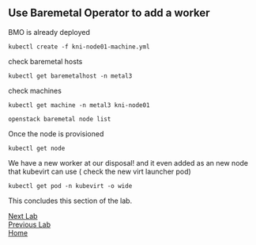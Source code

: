 ## Use Baremetal Operator to add a worker

BMO is already deployed

```
kubectl create -f kni-node01-machine.yml 
```

check baremetal hosts

```
kubectl get baremetalhost -n metal3
```

check machines

```
kubectl get machine -n metal3 kni-node01
```

```
openstack baremetal node list
```

Once the node is provisioned

```
kubectl get node
```

We have a new worker at our disposal! and it even added as an new node that kubevirt can use ( check the new virt launcher pod)

```
kubectl get pod -n kubevirt -o wide
```

This concludes this section of the lab.

[Next Lab](lab3.md)\
[Previous Lab](lab1.md)\
[Home](README.md)

